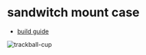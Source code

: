 # sandwitch mount case
- [build guide](https://github.com/bbrfkr/dynamis-keyboard/blob/master/trackball-cup/BUILD.md)

![trackball-cup](url)
